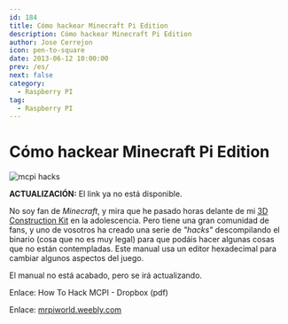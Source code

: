 ```yaml
---
id: 184
title: Cómo hackear Minecraft Pi Edition
description: Cómo hackear Minecraft Pi Edition
author: Jose Cerrejon
icon: pen-to-square
date: 2013-06-12 10:00:00
prev: /es/
next: false
category:
  - Raspberry PI
tag:
  - Raspberry PI
---
```


# Cómo hackear Minecraft Pi Edition

![mcpi hacks](/images/mcpi_hacking.jpg)

**ACTUALIZACIÓN:** El link ya no está disponible.

No soy fan de *Minecraft*, y mira que he pasado horas delante de mi [3D Construction Kit](http://en.wikipedia.org/wiki/3D_Construction_Kit) en la adolescencia. Pero tiene una gran comunidad de fans, y uno de vosotros ha creado una serie de *"hacks"* descompilando el binario (cosa que no es muy legal) para que podáis hacer algunas cosas que no están contempladas. Este manual usa un editor hexadecimal para cambiar algunos aspectos del juego.

El manual no está acabado, pero se irá actualizando.

Enlace: How To Hack MCPI - Dropbox (pdf)

Enlace: [mrpiworld.weebly.com](https://sites.google.com/site/mrpiworld/home)